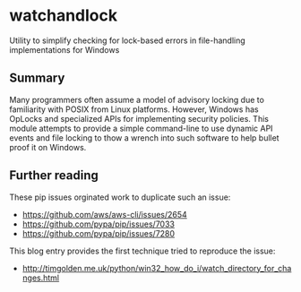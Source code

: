 # watchandlock

Utility to simplify checking for lock-based errors in file-handling implementations for Windows

## Summary

Many programmers often assume a model of advisory locking due to familiarity with POSIX from Linux platforms.
However, Windows has OpLocks and specialized APIs for implementing security policies.  This module attempts to
provide a simple command-line to use dynamic API events and file locking to thow a wrench into such software
to help bullet proof it on Windows.

## Further reading

These pip issues orginated work to duplicate such an issue:

- https://github.com/aws/aws-cli/issues/2654
- https://github.com/pypa/pip/issues/7033
- https://github.com/pypa/pip/issues/7280

This blog entry provides the first technique tried to reproduce the issue:
- http://timgolden.me.uk/python/win32_how_do_i/watch_directory_for_changes.html
